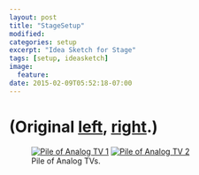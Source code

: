 ```yaml
---
layout: post
title: "StageSetup"
modified:
categories: setup
excerpt: "Idea Sketch for Stage"
tags: [setup, ideasketch]
image:
  feature:
date: 2015-02-09T05:52:18-07:00
---
```




# (Original [**left**](https://www.youtube.com/watch?v=2zV2T8Z15hs), [**right**](https://www.youtube.com/watch?v=OPzgl2C7cZY).)
<figure class="half">
	<a href="https://farm8.staticflickr.com/7395/16482854292_afe1a83291_c.jpg"><img src="https://farm8.staticflickr.com/7395/16482854292_afe1a83291_c.jpg" alt="Pile of Analog TV 1"></a>
	<a href="https://farm9.staticflickr.com/8605/16297050900_5066f7fcc4_c.jpg"><img src="https://farm9.staticflickr.com/8605/16297050900_5066f7fcc4_c.jpg" alt="Pile of Analog TV 2"></a>
	<figcaption>Pile of Analog TVs. </figcaption>
</figure>




